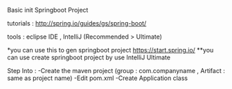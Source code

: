 Basic init Springboot Project

tutorials : http://spring.io/guides/gs/spring-boot/

tools : eclipse IDE , IntelliJ (Recommended > Ultimate) 

*you can use this to gen springboot project
https://start.spring.io/
**you can use create springboot project by use IntelliJ Ultimate 

Step Into : 
-Create the maven project 
(group : com.companyname , Artifact : same as project name)
-Edit pom.xml
-Create Application class



